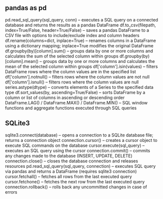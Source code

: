 ## pandas as pd

pd.read\_sql\_query(sql\_query, conn) – executes a SQL query on a connected database and returns the results as a pandas DataFrame
df.to\_csv(filepath, index=True/False, header=True/False) – saves a pandas DataFrame to a CSV file with options to include/exclude index and column headers
df.rename(columns=dict, inplace=True) – renames columns in a DataFrame using a dictionary mapping; inplace=True modifies the original DataFrame
df.groupby(by)\[column].sum() – groups data by one or more columns and calculates the sum of the selected column within groups
df.groupby(by)\[column].mean() – groups data by one or more columns and calculates the mean of the selected column within groups
df\['column'].isin(values) – filters DataFrame rows where the column values are in the specified list
df\['column'].notnull() – filters rows where the column values are not null
df\['column'].isnull() – filters rows where the column values are null
series.astype(dtype) – converts elements of a Series to the specified data type
df.sort\_values(by, ascending=True/False) – sorts DataFrame by a column or list of columns in ascending or descending order
DataFrame.LAG() / DataFrame.MAX() / DataFrame.MIN() – SQL window functions and aggregate functions executed through SQL queries

## SQLite3

sqlite3.connect(database) – opens a connection to a SQLite database file; returns a connection object
connection.cursor() – creates a cursor object to execute SQL commands on the database
cursor.execute(sql\_query) – executes an SQL query using the cursor
connection.commit() – commits any changes made to the database (INSERT, UPDATE, DELETE)
connection.close() – closes the database connection and releases resources
pd.read\_sql\_query(sql\_query, connection) – executes SQL query via pandas and returns a DataFrame (requires sqlite3 connection)
cursor.fetchall() – fetches all rows from the last executed query
cursor.fetchone() – fetches the next row from the last executed query
connection.rollback() – rolls back any uncommitted changes in case of errors
